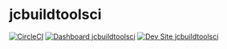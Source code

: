# jcbuildtoolsci

[![CircleCI](https://circleci.com/gh/jocastaneda/jcbuildtoolsci.svg?style=shield)](https://circleci.com/gh/jocastaneda/jcbuildtoolsci)
[![Dashboard jcbuildtoolsci](https://img.shields.io/badge/dashboard-jcbuildtoolsci-yellow.svg)](https://dashboard.pantheon.io/sites/4b840e6e-fbbd-400c-b0be-bc939100b8d5#dev/code)
[![Dev Site jcbuildtoolsci](https://img.shields.io/badge/site-jcbuildtoolsci-blue.svg)](http://dev-jcbuildtoolsci.pantheonsite.io/)